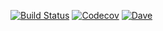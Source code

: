[![Build Status](https://travis-ci.org/dvmlls/akkdroid.svg?branch=master)](https://travis-ci.org/dvmlls/akkdroid)
[![Codecov](https://img.shields.io/codecov/c/github/dvmlls/akkdroid.svg?maxAge=3600)](https://codecov.io/gh/dvmlls/akkdroid)
[![Dave](https://img.shields.io/badge/dave-awesome-blue.svg)](http://dvmlls.cat)